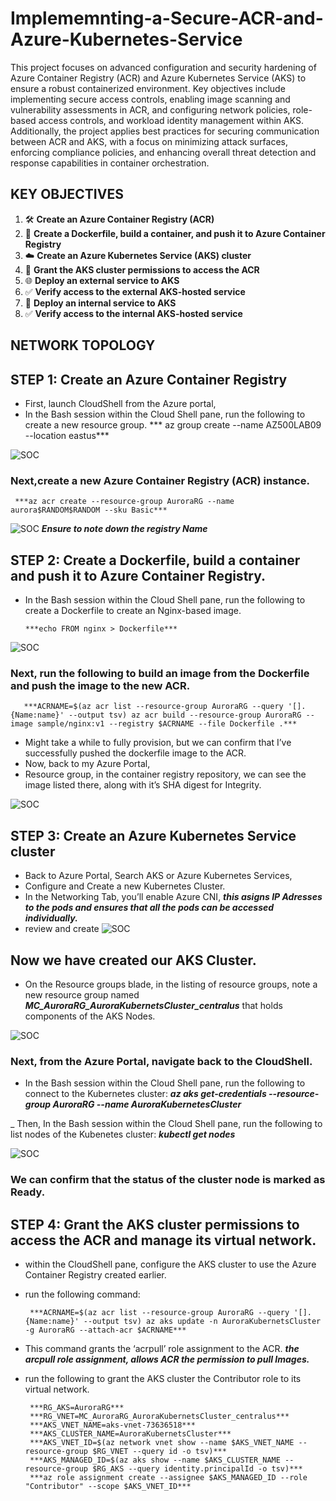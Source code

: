 # Implememnting-a-Secure-ACR-and-Azure-Kubernetes-Service
This project focuses on advanced configuration and security hardening of Azure Container Registry (ACR) and Azure Kubernetes Service (AKS) to ensure a robust containerized environment. Key objectives include implementing secure access controls, enabling image scanning and vulnerability assessments in ACR, and configuring network policies, role-based access controls, and workload identity management within AKS. Additionally, the project applies best practices for securing communication between ACR and AKS, with a focus on minimizing attack surfaces, enforcing compliance policies, and enhancing overall threat detection and response capabilities in container orchestration.

## KEY OBJECTIVES

1. 🛠️ **Create an Azure Container Registry (ACR)**
2. 🐳 **Create a Dockerfile, build a container, and push it to Azure Container Registry**
3. ☁️ **Create an Azure Kubernetes Service (AKS) cluster**
4. 🔑 **Grant the AKS cluster permissions to access the ACR**
5. 🌐 **Deploy an external service to AKS**
6. ✅ **Verify access to the external AKS-hosted service**
7. 🏢 **Deploy an internal service to AKS**
8. ✅ **Verify access to the internal AKS-hosted service**

## NETWORK TOPOLOGY


## STEP 1: Create an Azure Container Registry
- First, launch CloudShell from the Azure portal,
- In the Bash session within the Cloud Shell pane, run the following to create a new resource group.
     *** az group create --name AZ500LAB09 --location eastus***

![SOC]()

### Next,create a new Azure Container Registry (ACR) instance.
     ***az acr create --resource-group AuroraRG --name aurora$RANDOM$RANDOM --sku Basic***

![SOC]()
***Ensure to note down the registry Name***

## STEP 2: Create a Dockerfile, build a container and push it to Azure Container Registry.
- In the Bash session within the Cloud Shell pane, run the following to create a Dockerfile to create an Nginx-based image.

      ***echo FROM nginx > Dockerfile***

![SOC]()

### Next, run the following to build an image from the Dockerfile and push the image to the new ACR.

       ***ACRNAME=$(az acr list --resource-group AuroraRG --query '[].{Name:name}' --output tsv) az acr build --resource-group AuroraRG --image sample/nginx:v1 --registry $ACRNAME --file Dockerfile .***

- Might take a while to fully provision, but we can confirm that I’ve successfully pushed the dockerfile image to the ACR.
- Now, back to my Azure Portal,
- Resource group, in the container registry repository, we can see the image listed there, along with it’s SHA digest for Integrity.

![SOC]()

## STEP 3: Create an Azure Kubernetes Service cluster
- Back to Azure Portal, Search AKS or Azure Kubernetes Services,
- Configure and Create a new Kubernetes Cluster.
- In the Networking Tab, you’ll enable Azure CNI, ***this asigns IP Adresses to the pods and ensures that all the pods can be accessed individually.***
- review and create
![SOC]()

## Now we have created our AKS Cluster.
- On the Resource groups blade, in the listing of resource groups, note a new resource group named ***MC_AuroraRG_AuroraKubernetsCluster_centralus*** that holds components of the AKS Nodes.

![SOC]()

### Next, from the Azure Portal, navigate back to the CloudShell.
- In the Bash session within the Cloud Shell pane, run the following to connect to the Kubernetes cluster:
      ***az aks get-credentials --resource-group AuroraRG --name AuroraKubernetesCluster***
  
_ Then, In the Bash session within the Cloud Shell pane, run the following to list nodes of the Kubenetes cluster:
      ***kubectl get nodes***

![SOC]()

### We can confirm that the status of the cluster node is marked as Ready.

## STEP 4: Grant the AKS cluster permissions to access the ACR and manage its virtual network.
- within the CloudShell pane, configure the AKS cluster to use the Azure Container Registry created earlier.
- run the following command:

       ***ACRNAME=$(az acr list --resource-group AuroraRG --query '[].{Name:name}' --output tsv) az aks update -n AuroraKubernetsCluster -g AuroraRG --attach-acr $ACRNAME***

- This command grants the ‘acrpull’ role assignment to the ACR. ***the arcpull role assignment, allows ACR the permission to pull Images.***
- run the following to grant the AKS cluster the Contributor role to its virtual network.

       ***RG_AKS=AuroraRG***
       ***RG_VNET=MC_AuroraRG_AuroraKubernetsCluster_centralus***
       ***AKS_VNET_NAME=aks-vnet-73636518***  
       ***AKS_CLUSTER_NAME=AuroraKubernetsCluster***   
       ***AKS_VNET_ID=$(az network vnet show --name $AKS_VNET_NAME --resource-group $RG_VNET --query id -o tsv)***   
       ***AKS_MANAGED_ID=$(az aks show --name $AKS_CLUSTER_NAME --resource-group $RG_AKS --query identity.principalId -o tsv)***   
       ***az role assignment create --assignee $AKS_MANAGED_ID --role "Contributor" --scope $AKS_VNET_ID***
